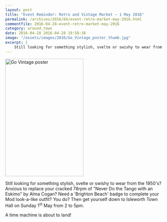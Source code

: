 ```yaml
---
layout: post
title: "Event Reminder: Retro and Vintage Market – 1 May 2016"
permalink: /archives/2016/04/event-retro-market-may-2016.html
commentfile: 2016-04-28-event-retro-market-may-2016
category: around_town
date: 2016-04-28 2016-04-28 19:58:38
image: "/assets/images/2016/Go_Vintage_poster_thumb.jpg"
excerpt: |
    Still looking for something stylish, svelte or swishy to wear from the 1950's? Anxious to replace your cracked 78rpm of "Never Do the Tango with an Eskimo" by Alma Cogan?
---
```


<a href="/assets/images/2016/Go_Vintage_poster.jpg" title="See larger version of - Go Vintage poster"><img src="/assets/images/2016/Go_Vintage_poster_thumb.jpg" width="250" height="375" alt="Go Vintage poster" class="photo right" /></a>

Still looking for something stylish, svelte or swishy to wear from the 1950's? Anxious to replace your cracked 78rpm of "Never Do the Tango with an Eskimo" by Alma Cogan? Need a 'Brighton Beach' badge to complete your Mod look-a-like outfit? You do? Then get yourself down to Isleworth Town Hall on Sunday 1<sup>st</sup> May from 2 to 5pm.

A time machine is about to land!

